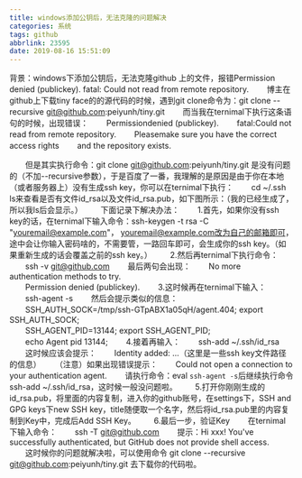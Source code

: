 ```yaml
---
title: windows添加公钥后，无法克隆的问题解决
categories: 系统
tags: github
abbrlink: 23595
date: 2019-08-16 15:51:09
---
```

背景：windows下添加公钥后，无法克隆github 上的文件，报错Permission denied (publickey). fatal: Could not read from remote repository.
　　博主在github上下载tiny face的的源代码的时候，遇到git clone命令为：git clone --recursive git@github.com:peiyunh/tiny.git
　　而当我在ternimal下执行这条语句的时候，出现错误：
　　Permissiondenied (publickey).
　　fatal:Could not read from remote repository.
　　Pleasemake sure you have the correct access rights
　　and the repository exists.
<!-- more -->
　　但是其实执行命令：git clone git@github.com:peiyunh/tiny.git 是没有问题的（不加--recursive参数），于是百度了一番，我理解的是原因是由于你在本地（或者服务器上）没有生成ssh key，你可以在ternimal下执行：
　　cd ~/.ssh ls来查看是否有文件id_rsa以及文件id_rsa.pub，如下图所示：（我的已经生成了，所以我ls后会显示。）
　　下面记录下解决办法：
　　1.首先，如果你没有ssh key的话，在ternimal下输入命令：ssh-keygen -t rsa -C "youremail@example.com"， youremail@example.com改为自己的邮箱即可，途中会让你输入密码啥的，不需要管，一路回车即可，会生成你的ssh key。（如果重新生成的话会覆盖之前的ssh key。）
　　2.然后再ternimal下执行命令：
　　ssh -v git@github.com 
　　最后两句会出现：
　　No more authentication methods to try.  
　　Permission denied (publickey).
　　3.这时候再在ternimal下输入：
　　ssh-agent -s
　　然后会提示类似的信息：
　　SSH_AUTH_SOCK=/tmp/ssh-GTpABX1a05qH/agent.404; export SSH_AUTH_SOCK;  
　　SSH_AGENT_PID=13144; export SSH_AGENT_PID;  
　　echo Agent pid 13144;
　　4.接着再输入：
　　ssh-add ~/.ssh/id_rsa
　　这时候应该会提示：
　　Identity added: ...（这里是一些ssh key文件路径的信息）
　　（注意）如果出现错误提示：
　　Could not open a connection to your authentication agent.
　　请执行命令：eval `ssh-agent -s`后继续执行命令 ssh-add ~/.ssh/id_rsa，这时候一般没问题啦。
　　5.打开你刚刚生成的id_rsa.pub，将里面的内容复制，进入你的github账号，在settings下，SSH and GPG keys下new SSH key，title随便取一个名字，然后将id_rsa.pub里的内容复制到Key中，完成后Add SSH Key。
　　6.最后一步，验证Key
　　在ternimal下输入命令：
　　ssh -T git@github.com
　　提示：Hi xxx! You've successfully authenticated, but GitHub does not provide shell  access.
　　这时候你的问题就解决啦，可以使用命令 git clone --recursive git@github.com:peiyunh/tiny.git 去下载你的代码啦。


 

　　